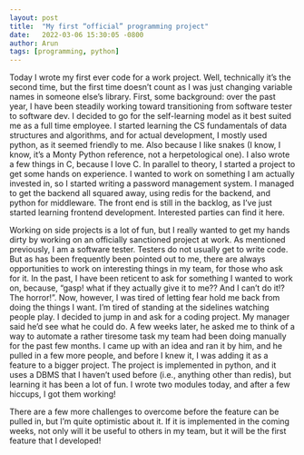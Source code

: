 ```yaml
---
layout: post
title:  "My first “official” programming project"
date:   2022-03-06 15:30:05 -0800
author: Arun
tags: [programming, python]
---
```



Today I wrote my first ever code for a work project. Well, technically it’s the second time, but the first time doesn’t count as I was just changing variable names in someone else’s library. First, some background: over the past year, I have been steadily working toward transitioning from software tester to software dev. I decided to go for the self-learning model as it best suited me as a full time employee. I started learning the CS fundamentals of data structures and algorithms, and for actual development, I mostly used python, as it seemed friendly to me. Also because I like snakes (I know, I know, it’s a Monty Python reference, not a herpetological one). I also wrote a few things in C, because I love C. In parallel to theory, I started a project to get some hands on experience. I wanted to work on something I am actually invested in, so I started writing a password management system. I managed to get the backend all squared away, using redis for the backend, and python for middleware. The front end is still in the backlog, as I’ve just started learning frontend development. Interested parties can find it here.

Working on side projects is a lot of fun, but I really wanted to get my hands dirty by working on an officially sanctioned project at work. As mentioned previously, I am a software tester. Testers do not usually get to write code. But as has been frequently been pointed out to me, there are always opportunities to work on interesting things in my team, for those who ask for it. In the past, I have been reticent to ask for something I wanted to work on, because, “gasp! what if they actually give it to me?? And I can’t do it!? The horror!”. Now, however, I was tired of letting fear hold me back from doing the things I want. I’m tired of standing at the sidelines watching people play. I decided to jump in and ask for a coding project. My manager said he’d see what he could do. A few weeks later, he asked me to think of a way to automate a rather tiresome task my team had been doing manually for the past few months. I came up with an idea and ran it by him, and he pulled in a few more people, and before I knew it, I was adding it as a feature to a bigger project. The project is implemented in python, and it uses a DBMS that I haven’t used before (i.e., anything other than redis), but learning it has been a lot of fun. I wrote two modules today, and after a few hiccups, I got them working!

There are a few more challenges to overcome before the feature can be pulled in, but I’m quite optimistic about it. If it is implemented in the coming weeks, not only will it be useful to others in my team, but it will be the first feature that I developed!

